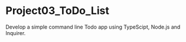 # Project03_ToDo_List
Develop a simple command line Todo app using TypeScipt, Node.js and Inquirer.
